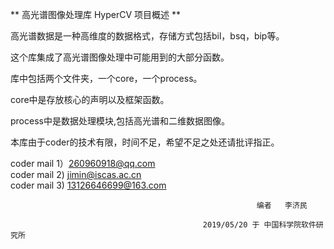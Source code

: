 ﻿
 **
高光谱图像处理库 HyperCV 项目概述
** 

高光谱数据是一种高维度的数据格式，存储方式包括bil，bsq，bip等。

这个库集成了高光谱图像处理中可能用到的大部分函数。

库中包括两个文件夹，一个core，一个process。

core中是存放核心的声明以及框架函数。

process中是数据处理模块,包括高光谱和二维数据图像。

本库由于coder的技术有限，时间不足，希望不足之处还请批评指正。

coder mail 1）260960918@qq.com  
coder mail 2) jimin@iscas.ac.cn  
coder mail 3) 13126646699@163.com  

 

                                                           编者   李济民

			                                   2019/05/20 于 中国科学院软件研究所
